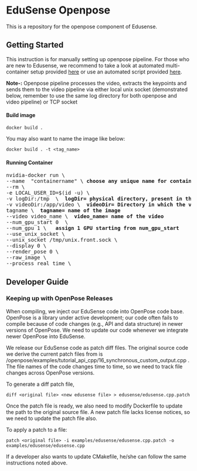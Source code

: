 EduSense Openpose
=================
This is a repository for the openpose component of Edusense.
## Getting Started
This instruction is for manually setting up openpose pipeline. For those who are new to Edusense, we recommend to take a look at 
automated multi-container setup provided [here](/compose/README.md) or use an automated script provided [here](/scripts).

<b>Note-:</b>  Openpose pipeline processes the video, extracts the keypoints and sends them to the video pipeline via either local unix socket (demonstrated below, remember to use the same log directory for both openpose and video pipeline) or TCP socket

#### Build image
```
docker build .
```

You may also want to name the image like below:
```
docker build . -t <tag_name>
```
#### Running Container
<pre>
nvidia-docker run \
--name  "containername" \ <b>choose any unique name for container</b>
--rm \
-e LOCAL_USER_ID=$(id -u) \
-v logDir:/tmp  \ <b> logDir= physical directory, present in the system, with user-level rwx permsission </b>
-v videoDir:/app/video \ <b> videoDir= Directory in which the video is present </b>
tagname \ <b> tagname= name of the image</b>
--video video_name \ <b> video_name= name of the video </b>
--num_gpu_start 0  \
--num_gpu 1 \   <b>assign 1 GPU starting from num_gpu_start</b>
--use_unix_socket \
--unix_socket /tmp/unix.front.sock \
--display 0 \
--render_pose 0 \
--raw_image \
--process_real_time \
</pre>
## Developer Guide

### Keeping up with OpenPose Releases

When compiling, we inject our EduSense code into OpenPose code base. OpenPose is
a library under active development; our code often fails to compile because of
code changes (e.g., API and data structure) in newer versions of OpenPose. We need
to update our code whenever we integrate newer OpenPose into EduSense.

We release our EduSense code as patch diff files. The original source code we derive
the current patch files from is /openpose/examples/tutorial_api_cpp/16_synchronous_custom_output.cpp .
The file names of the code changes time to time, so we need to track file changes
across OpenPose versions.

To generate a diff patch file,

```
diff <original file> <new edusense file> > edusense/edusense.cpp.patch
```

Once the patch file is ready, we also need to modify Dockerfile to update the path
to the original source file. A new patch file lacks license notices, so
we need to update the patch file also.

To apply a patch to a file:

```
patch <original file> -i examples/edusense/edusense.cpp.patch -o examples/edusense/edusense.cpp
```

If a developer also wants to update CMakefile, he/she can follow the same instructions
noted above.

